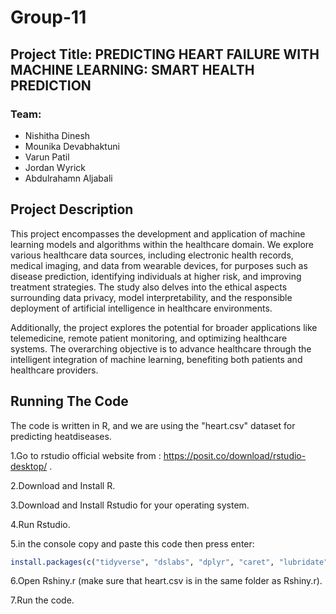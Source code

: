 # Group-11

## Project Title: PREDICTING HEART FAILURE WITH MACHINE LEARNING: SMART HEALTH PREDICTION

### Team:
- Nishitha Dinesh
- Mounika Devabhaktuni
- Varun Patil
- Jordan Wyrick
- Abdulrahamn Aljabali

## Project Description
This project encompasses the development and application of machine learning models and algorithms within the healthcare domain. We explore various healthcare data sources, including electronic health records, medical imaging, and data from wearable devices, for purposes such as disease prediction, identifying individuals at higher risk, and improving treatment strategies. The study also delves into the ethical aspects surrounding data privacy, model interpretability, and the responsible deployment of artificial intelligence in healthcare environments.

Additionally, the project explores the potential for broader applications like telemedicine, remote patient monitoring, and optimizing healthcare systems. The overarching objective is to advance healthcare through the intelligent integration of machine learning, benefiting both patients and healthcare providers.

## Running The Code

The code is written in R, and we are using the "heart.csv" dataset for predicting heatdiseases.

1.Go to rstudio official website from : https://posit.co/download/rstudio-desktop/ .

2.Download and Install R.

3.Download and Install Rstudio for your operating system.

4.Run Rstudio.

5.in the console copy and paste this code then press enter:

```R
install.packages(c("tidyverse", "dslabs", "dplyr", "caret", "lubridate", "tidytext", "RColorBrewer", "randomForest", "tictoc", "e1071", "ggpubr", "GGally", "corrplot", "gridExtra", "transformr", "rpart", "rpart.plot", "glmnet", "pROC", "shiny"))
```

6.Open Rshiny.r (make sure that heart.csv is in the same folder as Rshiny.r).

7.Run the code.
